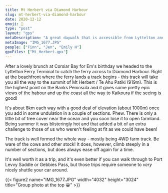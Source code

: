 ```yaml
---
title: Mt Herbert via Diamond Harbour
slug: mt-herbert-via-diamond-harbour
date: 2020-12-12
emoji: 🥾
type: "post"
layout: "gps"
metaDescription: "A great daywalk that is accessible from Lyttelton and Christchurch. Fore more adventure catch the ferry to and fro Diamond Harbour!"
metaImage: "IMG_1677.JPG"
people: ["Finn", "Jen", "Emily H"]
gpxFiles: ["Mt_Herbert.gpx"]
---
```


After a lovely brunch at Corsiar Bay for Em's birthday we headed to the Lyttelton Ferry Terminal to catch the ferry across to Diamond Harbour. Right at the beachfront where the ferry lands a track begins - this track will take you all the way to the summit of Mt Herbert / Te Ahu Patiki (919m). This is the highest point on the Banks Peninsula and it gives some pretty epic views of the habour and up the coast all the way to Kaikoura if the seeing is good!

It's about 8km each way with a good deal of elevation (about 1000m) once you add in some undulation in a couple of sections. Phew. There is only a little bit of tree cover near the ocean and you soon lose it to open farmland. Being summer it was blisteringly hot and that added a bit of an extra challenge to those of us who weren't feeling at fit as we could have been!

The track is well formed the whole way - mostly being 4WD farm track. Be ware of the cows and other stock! It does, however, climb steeply in a number of sections, but does always ease off again for a time.

It's well worth it as a trip, and it's even better if you can walk through to Port Levvy Saddle or Gebbies Pass, but those trips require someone to _very_ nicely shuttle your car around.

{{< figure2 name="IMG_1677.JPG" width="4032" height="3024" title="Group photo at the top 😀" >}}